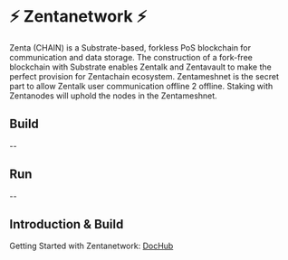 # :zap: Zentanetwork :zap:

Zenta (CHAIN) is a Substrate-based, forkless PoS blockchain for communication and data storage. The construction of a fork-free blockchain with Substrate enables Zentalk and Zentavault to make the perfect provision for Zentachain ecosystem. Zentameshnet is the secret part to allow Zentalk user communication offline 2 offline. Staking with Zentanodes will uphold the nodes in the Zentameshnet.

## Build

--

## Run

--

## Introduction & Build

Getting Started with Zentanetwork: [DocHub](https://docs.zentachain.io)

